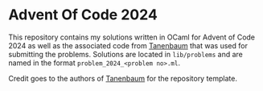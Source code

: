 # Advent Of Code 2024

This repository contains my solutions written in OCaml for Advent of Code 2024 as well as the associated code from [Tanenbaum](https://github.com/Sixstring982/tanenbaum) that was used for submitting the problems. Solutions are located in `lib/problems` and are named in the format `problem_2024_<problem no>.ml`.

Credit goes to the authors of [Tanenbaum](https://github.com/Sixstring982/tanenbaum) for the repository template.